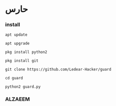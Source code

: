 # حارس


### install
```
apt update

apt upgrade

pkg install python2

pkg install git

git clone https://github.com/Ledear-Hacker/guard

cd guard

python2 guard.py
```

### ALZAEEM
